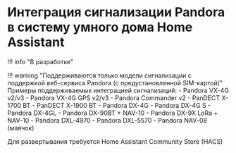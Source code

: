 # Интеграция сигнализации Pandora в систему умного дома Home Assistant

!!! info "В разработке"

!!! warning "Поддерживаются только модели сигнализации с поддержкой веб-сервиса Pandora (с предустановленной SIM-картой)"
    Примеры поддерживаемых интеграцией сигнализаций:
    - Pandora VX-4G v2/v3
    - Pandora VX-4G GPS v2/v3
    - Pandora Commander v2
    - PanDECT X-1700 BT
    - PanDECT X-1900 BT
    - Pandora DX-4G
    - Pandora DX-4G S
    - Pandora DX-4GL
    - Pandora DX-90BT + NAV-10
    - Pandora DX-9X LoRa + NAV-10
    - Pandora DXL-4970
    - Pandora DXL-5570
    - Pandora NAV-08 (маячок)
    
Для развертывания требуется Home Assistant Community Store (HACS)

